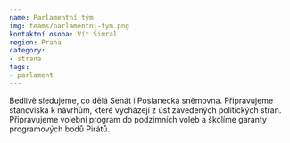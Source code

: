 ```yaml
---
name: Parlamentní tým
img: teams/parlamentni-tym.png
kontaktní osoba: Vít Šimral
region: Praha
category: 
- strana
tags:
- parlament
---
```


Bedlivě sledujeme, co dělá Senát i Poslanecká sněmovna. Připravujeme stanoviska k návrhům, které vycházejí z úst zavedených politických stran. Připravujeme volební program do podzimních voleb a školíme garanty programových bodů Pirátů.
